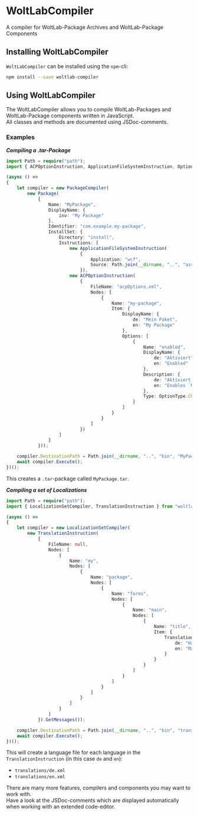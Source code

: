 # WoltLabCompiler
A compiler for WoltLab-Package Archives and WoltLab-Package Components

## Installing WoltLabCompiler
`WoltLabCompiler` can be installed using the `npm`-cli:

```bash
npm install --save woltlab-compiler
```

## Using WoltLabCompiler
The WoltLabCompiler allows you to compile WoltLab-Packages and WoltLab-Package components written in JavaScript.  
All classes and methods are documented using JSDoc-comments.

### Examples
***Compiling a .tar-Package***
```ts
import Path = require("path");
import { ACPOptionInstruction, ApplicationFileSystemInstruction, OptionType, Package, PackageCompiler } from "woltlab-compiler";

(async () =>
{
    let compiler = new PackageCompiler(
        new Package(
            {
                Name: "MyPackage",
                DisplayName: {
                    inv: "My Package"
                },
                Identifier: "com.example.my-package",
                InstallSet: {
                    Directory: "install",
                    Instructions: [
                        new ApplicationFileSystemInstruction(
                            {
                                Application: "wcf",
                                Source: Path.join(__dirname, "..", "assets", "files", "wcf")
                            }),
                        new ACPOptionInstruction(
                            {
                                FileName: "acpOptions.xml",
                                Nodes: [
                                    {
                                        Name: "my-package",
                                        Item: {
                                            DisplayName: {
                                                de: "Mein Paket",
                                                en: "My Package"
                                            },
                                            Options: [
                                                {
                                                    Name: "enabled",
                                                    DisplayName: {
                                                        de: "Aktiviert",
                                                        en: "Enabled"
                                                    },
                                                    Description: {
                                                        de: "Aktiviert `Mein Paket`",
                                                        en: "Enables `My Package`"
                                                    },
                                                    Type: OptionType.CheckBox
                                                }
                                            ]
                                        }
                                    }
                                ]
                            })
                    ]
                }
            }));

    compiler.DestinationPath = Path.join(__dirname, "..", "bin", "MyPackage.tar");
    await compiler.Execute();
})();
```

This creates a `.tar`-package called `MyPackage.tar`.

***Compiling a set of Localizations***
```ts
import Path = require("path");
import { LocalizationSetCompiler, TranslationInstruction } from "woltlab-compiler";

(async () =>
{
    let compiler = new LocalizationSetCompiler(
        new TranslationInstruction(
            {
                FileName: null,
                Nodes: [
                    {
                        Name: "my",
                        Nodes: [
                            {
                                Name: "package",
                                Nodes: [
                                    {
                                        Name: "forms",
                                        Nodes: [
                                            {
                                                Name: "main",
                                                Nodes: [
                                                    {
                                                        Name: "title",
                                                        Item: {
                                                            Translations: {
                                                                de: "Haupt-Formular",
                                                                en: "Main Formular"
                                                            }
                                                        }
                                                    }
                                                ]
                                            }
                                        ]
                                    }
                                ]
                            }
                        ]
                    }
                ]
            }).GetMessages());

    compiler.DestinationPath = Path.join(__dirname, "..", "bin", "translations");
    await compiler.Execute();
})();
```

This will create a language file for each language in the `TranslationInstruction` (in this case `de` and `en`):
  - `translations/de.xml`
  - `translations/en.xml`

There are many more features, compilers and components you may want to work with.  
Have a look at the JSDoc-comments which are displayed automatically when working with an extended code-editor.
